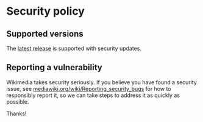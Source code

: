 # Security policy

## Supported versions

The [latest release](https://github.com/cssjanus/php-cssjanus/releases) is supported with security updates.

## Reporting a vulnerability

Wikimedia takes security seriously. If you believe you have found a security issue,
see [mediawiki.org/wiki/Reporting_security_bugs](https://www.mediawiki.org/wiki/Reporting_security_bugs)
for how to responsibly report it, so we can take steps to address it as quickly as possible.

Thanks! 
